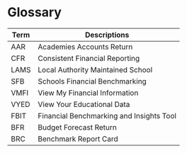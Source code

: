 # Glossary
| Term | Descriptions                             |
|------|------------------------------------------|
| AAR  | Academies Accounts Return                |
| CFR  | Consistent Financial Reporting           |
| LAMS | Local Authority Maintained School        |
| SFB  | Schools Financial Benchmarking           |
| VMFI | View My Financial Information            |
| VYED | View Your Educational Data               |
| FBIT | Financial Benchmarking and Insights Tool |
| BFR  | Budget Forecast Return                   |
| BRC  | Benchmark Report Card                    |
